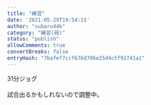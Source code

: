 ```yaml
---
title: "練習"
date: '2021-05-29T19:54:15'
author: "subaru44k"
category: "練習(弱)"
status: "publish"
allowComments: true
convertBreaks: false
entryHash: "7bafef7ccf676d706e25d4c5f91741a1"
---
```

31分ジョグ<br>
<br>
試合出るかもしれないので調整中。
